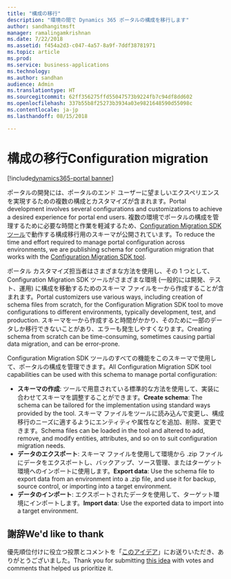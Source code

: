 ```yaml
---
title: "構成の移行"
description: "環境の間で Dynamics 365 ポータルの構成を移行します"
author: sandhangitmsft
manager: ramalingamkrishnan
ms.date: 7/22/2018
ms.assetid: f454a2d3-c047-4a57-8a9f-7ddf38781971
ms.topic: article
ms.prod: 
ms.service: business-applications
ms.technology: 
ms.author: sandhan
audience: Admin
ms.translationtype: HT
ms.sourcegitcommit: 62ff356275ffd55047573b9224fb7c94df8dd602
ms.openlocfilehash: 337b55b8f25273b3934a03e9821648590d55098c
ms.contentlocale: ja-jp
ms.lasthandoff: 08/15/2018

---
```

# <a name="configuration-migration"></a><span data-ttu-id="af7c8-103">構成の移行</span><span class="sxs-lookup"><span data-stu-id="af7c8-103">Configuration migration</span></span>

[!include[dynamics365-portal banner](../../includes/dynamics365-portal.md)]




<span data-ttu-id="af7c8-104">ポータルの開発には、ポータルのエンド ユーザーに望ましいエクスペリエンスを実現するための複数の構成とカスタマイズが含まれます。</span><span class="sxs-lookup"><span data-stu-id="af7c8-104">Portal development involves several configurations and customizations to achieve a desired experience for portal end users.</span></span> <span data-ttu-id="af7c8-105">複数の環境でポータルの構成を管理するために必要な時間と作業を軽減するため、[Configuration Migration SDK ツール](https://technet.microsoft.com/library/dn647421.aspx)で動作する構成移行用のスキーマが公開されています。</span><span class="sxs-lookup"><span data-stu-id="af7c8-105">To reduce the time and effort required to manage portal configuration across environments, we are publishing schema for configuration migration that works with the [Configuration Migration SDK tool](https://technet.microsoft.com/library/dn647421.aspx).</span></span>

<span data-ttu-id="af7c8-106">ポータル カスタマイズ担当者はさまざまな方法を使用し、その 1 つとして、Configuration Migration SDK ツールがさまざまな環境 (一般的には開発、テスト、運用) に構成を移動するためのスキーマ ファイルを一から作成することが含まれます。</span><span class="sxs-lookup"><span data-stu-id="af7c8-106">Portal customizers use various ways, including creation of schema files from scratch, for the Configuration Migration SDK tool to move configurations to different environments, typically development, test, and production.</span></span> <span data-ttu-id="af7c8-107">スキーマを一から作成すると時間がかかり、そのために一部のデータしか移行できないことがあり、エラーも発生しやすくなります。</span><span class="sxs-lookup"><span data-stu-id="af7c8-107">Creating schema from scratch can be time-consuming, sometimes causing partial data migration, and can be error-prone.</span></span>

<span data-ttu-id="af7c8-108">Configuration Migration SDK ツールのすべての機能をこのスキーマで使用して、ポータルの構成を管理できます。</span><span class="sxs-lookup"><span data-stu-id="af7c8-108">All Configuration Migration SDK tool capabilities can be used with this schema to manage portal configuration:</span></span>

 - <span data-ttu-id="af7c8-109">**スキーマの作成**: ツールで用意されている標準的な方法を使用して、実装に合わせてスキーマを調整することができます。</span><span class="sxs-lookup"><span data-stu-id="af7c8-109">**Create schema**: The schema can be tailored for the implementation using standard ways provided by the tool.</span></span> <span data-ttu-id="af7c8-110">スキーマ ファイルをツールに読み込んで変更し、構成移行のニーズに適するようにエンティティや属性などを追加、削除、変更できます。</span><span class="sxs-lookup"><span data-stu-id="af7c8-110">Schema files can be loaded in the tool and altered to add, remove, and modify entities, attributes, and so on to suit configuration migration needs.</span></span>
 - <span data-ttu-id="af7c8-111">**データのエクスポート**: スキーマ ファイルを使用して環境から .zip ファイルにデータをエクスポートし、バックアップ、ソース管理、またはターゲット環境へのインポートに使用します。</span><span class="sxs-lookup"><span data-stu-id="af7c8-111">**Export data**: Use the schema file to export data from an environment into a .zip file, and use it for backup, source control, or importing into a target environment.</span></span>
 - <span data-ttu-id="af7c8-112">**データのインポート**: エクスポートされたデータを使用して、ターゲット環境にインポートします。</span><span class="sxs-lookup"><span data-stu-id="af7c8-112">**Import data**: Use the exported data to import into a target environment.</span></span>

<!--
### Who uses this feature
This feature is intended for administrators and customizers who need to migrate their portal configuration between environments.
## Status
### Development status
Generally available
#### Target timeframe
October 2018
### Availability
Cloud
### Regional availability
Global
-->

## <a name="wed-like-to-thank"></a><span data-ttu-id="af7c8-113">謝辞</span><span class="sxs-lookup"><span data-stu-id="af7c8-113">We'd like to thank</span></span>

<span data-ttu-id="af7c8-114">優先順位付けに役立つ投票とコメントを「[このアイデア](https://experience.dynamics.com/ideas/idea/?ideaid=b75ece29-1481-e611-80c1-00155d460f3c)」にお送りいただき、ありがとうございました。</span><span class="sxs-lookup"><span data-stu-id="af7c8-114">Thank you for submitting [this idea](https://experience.dynamics.com/ideas/idea/?ideaid=b75ece29-1481-e611-80c1-00155d460f3c) with votes and comments that helped us prioritize it.</span></span>


